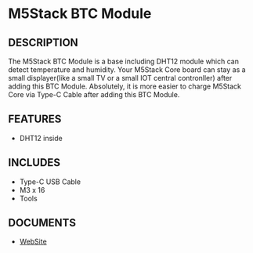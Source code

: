 # M5Stack BTC Module

## DESCRIPTION

The M5Stack BTC Module is a base including DHT12 module which can detect temperature and humidity. Your M5Stack Core board can stay as a small displayer(like a small TV or a small IOT central contronller) after adding this BTC Module.
Absolutely, it is more easier to charge M5Stack Core via Type-C Cable after adding this BTC Module.

## FEATURES

- DHT12 inside 

## INCLUDES

- Type-C USB Cable
- M3 x 16
- Tools

## DOCUMENTS

- [WebSite](https://m5stack.com)



